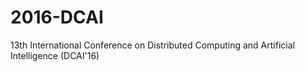 # 2016-DCAI
13th International Conference on Distributed Computing and Artificial Intelligence (DCAI'16)
